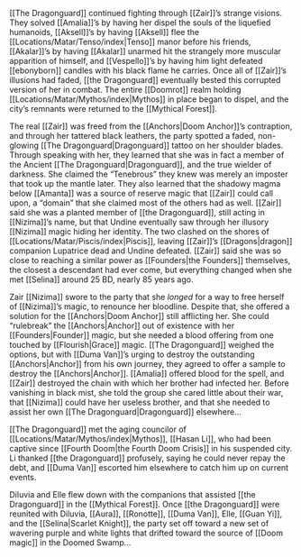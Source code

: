 [[The Dragonguard]] continued fighting through [[Zair]]’s strange visions. They solved [[Amalia]]’s by having her dispel the souls of the liquefied humanoids, [[Aksell]]’s by having [[Aksell]] flee the [[Locations/Matar/Tenso/index|Tenso]] manor before his friends, [[Akalar]]’s by having [[Akalar]] unarmed hit the strangely more muscular apparition of himself, and [[Vespello]]’s by having him light defeated [[ebonyborn]] candles with his black flame he carries. Once all of [[Zair]]’s illusions had faded, [[the Dragonguard]] eventually bested this corrupted version of her in combat. The entire [[Doomrot]] realm holding [[Locations/Matar/Mythos/index|Mythos]] in place began to dispel, and the city’s remnants were returned to the [[Mythical Forest]].

The real [[Zair]] was freed from the [[Anchors|Doom Anchor]]’s contraption, and through her tattered black leathers, the party spotted a faded, non-glowing [[The Dragonguard|Dragonguard]] tattoo on her shoulder blades. Through speaking with her, they learned that she was in fact a member of the Ancient [[The Dragonguard|Dragonguard]], and the true wielder of darkness. She claimed the “Tenebrous” they knew was merely an imposter that took up the mantle later. They also learned that the shadowy magma below [[Amanta]] was a source of reserve magic that [[Zair]] could call upon, a “domain” that she claimed most of the others had as well. [[Zair]] said she was a planted member of [[the Dragonguard]], still acting in [[Nizima]]’s name, but that Undine eventually saw through her illusory [[Nizima]] magic hiding her identity. The two clashed on the shores of [[Locations/Matar/Piscis/index|Piscis]], leaving [[Zair]]’s [[Dragons|dragon]] companion Lupatrice dead and Undine defeated. [[Zair]] said she was so close to reaching a similar power as [[Founders|the Founders]] themselves, the closest a descendant had ever come, but everything changed when she met [[Selina]] around 25 BD, nearly 85 years ago. 

Zair [[Nizima]] swore to the party that she *longed* for a way to free herself of [[Nizima]]’s magic, to renounce her bloodline. Despite that, she offered a solution for the [[Anchors|Doom Anchor]] still afflicting her. She could “rulebreak” the [[Anchors|Anchor]] out of existence with her [[Founders|Founder]] magic, but she needed a blood offering from one touched by [[Flourish|Grace]] magic. [[The Dragonguard]] weighed the options, but with [[Duma Van]]’s urging to destroy the outstanding [[Anchors|Anchor]] from his own journey, they agreed to offer a sample to destroy the [[Anchors|Anchor]]. [[Amalia]] offered blood for the spell, and [[Zair]] destroyed the chain with which her brother had infected her. Before vanishing in black mist, she told the group she cared little about their war, that [[Nizima]] could have her useless brother, and that she needed to assist her own [[The Dragonguard|Dragonguard]] elsewhere…

[[The Dragonguard]] met the aging councilor of [[Locations/Matar/Mythos/index|Mythos]], [[Hasan Li]], who had been captive since [[Fourth Doom|the Fourth Doom Crisis]] in his suspended city. Li thanked [[the Dragonguard]] profusely, saying he could never repay the debt, and [[Duma Van]] escorted him elsewhere to catch him up on current events.

Diluvia and Elle flew down with the companions that assisted [[the Dragonguard]] in the [[Mythical Forest]]. Once [[the Dragonguard]] were reunited with Diluvia, [[Aura]], [[Ronotte]], [[Duma Van]], Elle, [[Guan Yi]], and the [[Selina|Scarlet Knight]], the party set off toward a new set of wavering purple and white lights that drifted toward the source of [[Doom magic]] in the Doomed Swamp…

